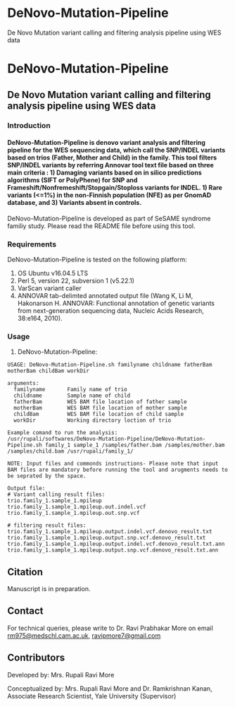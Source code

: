 # DeNovo-Mutation-Pipeline
De Novo Mutation variant calling and filtering analysis pipeline using WES data

# DeNovo-Mutation-Pipeline
## De Novo Mutation variant calling and filtering analysis pipeline using WES data
### Introduction
#### DeNovo-Mutation-Pipeline is denovo variant analysis and filtering pipeline for the WES sequencing data, which call the SNP/INDEL variants based on trios (Father, Mother and Child) in the family. This tool filters SNP/INDEL variants by referring Annovar tool text file based on three main criteria : 1) Damaging variants based on in silico predictions algorithms (SIFT or PolyPhene) for SNP and Frameshift/Nonfremeshift/Stopgain/Stoploss variants for INDEL. 1) Rare variants (<=1%) in the non-Finnish population (NFE) as per GnomAD database, and 3) Variants absent in controls.

DeNovo-Mutation-Pipeline is developed as part of SeSAME syndrome familiy study. Please read the README file before using this tool.

### Requirements
DeNovo-Mutation-Pipeline is tested on the following platform:
1. OS Ubuntu v16.04.5 LTS
2. Perl 5, version 22, subversion 1 (v5.22.1)
3. VarScan variant caller
4. ANNOVAR tab-delimted annotated output file (Wang K, Li M, Hakonarson H. ANNOVAR: Functional annotation of genetic variants from next-generation sequencing data, Nucleic Acids Research, 38:e164, 2010).

### Usage
1) DeNovo-Mutation-Pipeline:
```
USAGE: DeNovo-Mutation-Pipeline.sh familyname childname fatherBam motherBam childBam workDir

arguments:
  familyname       Family name of trio
  childname        Sample name of child
  fatherBam        WES BAM file location of father sample 
  motherBam        WES BAM file location of mother sample
  childBam         WES BAM file location of child sample
  workDir          Working directory loction of trio
  
Example comand to run the analysis: 
/usr/rupali/softwares/DeNovo-Mutation-Pipeline/DeNovo-Mutation-Pipeline.sh family_1 sample_1 /samples/father.bam /samples/mother.bam /samples/child.bam /usr/rupali/family_1/

NOTE: Input files and commonds instructions- Please note that input BAM files are mandatory before running the tool and arugments needs to be seprated by the space.

Output file: 
# Variant calling result files:
trio.family_1.sample_1.mpileup
trio.family_1.sample_1.mpileup.out.indel.vcf
trio.family_1.sample_1.mpileup.out.snp.vcf

# filtering result files:
trio.family_1.sample_1.mpileup.output.indel.vcf.denovo_result.txt
trio.family_1.sample_1.mpileup.output.snp.vcf.denovo_result.txt
trio.family_1.sample_1.mpileup.output.indel.vcf.denovo_result.txt.ann
trio.family_1.sample_1.mpileup.output.snp.vcf.denovo_result.txt.ann

```
## Citation
Manuscript is in preparation.

## Contact
For technical queries, please write to Dr. Ravi Prabhakar More on email rm975@medschl.cam.ac.uk, ravipmore7@gmail.com

## Contributors
Developed by: Mrs. Rupali Ravi More

Conceptualized by: Mrs. Rupali Ravi More and Dr. Ramkrishnan Kanan, Associate Research Scientist, Yale University (Supervisor)

